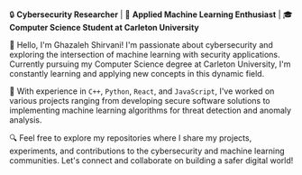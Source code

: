 🔒 **Cybersecurity Researcher** | 🤖 **Applied Machine Learning Enthusiast** | 🎓 **Computer Science Student at Carleton University**

👋 Hello, I'm Ghazaleh Shirvani! I'm passionate about cybersecurity and exploring the intersection of machine learning with security applications. Currently pursuing my Computer Science degree at Carleton University, I'm constantly learning and applying new concepts in this dynamic field.

💼 With experience in `C++`, `Python`, `React`, and `JavaScript`, I've worked on various projects ranging from developing secure software solutions to implementing machine learning algorithms for threat detection and anomaly analysis.

🔍 Feel free to explore my repositories where I share my projects, experiments, and contributions to the cybersecurity and machine learning communities. Let's connect and collaborate on building a safer digital world!
